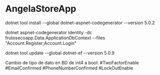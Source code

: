 # AngelaStoreApp

dotnet tool install --global dotnet-aspnet-codegenerator --version 5.0.2

dotnet aspnet-codegenerator identity -dc frutosecoapp.Data.ApplicationDbContext --files "Account.Register;Account.Login"

dotnet tool update --global dotnet-ef --version 5.0.9

Cambio de tipo de dato en BD de int4 a bool:
#TwoFactorEnable
#EmailConfirmed
#PhoneNumberConfirmed
#LockOutEnable